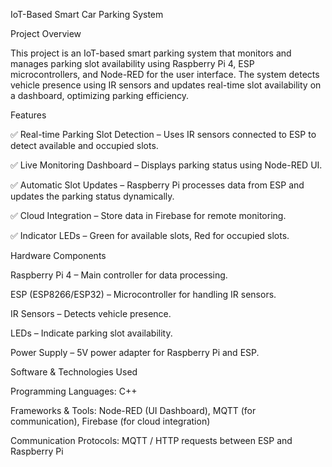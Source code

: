 IoT-Based Smart Car Parking System

Project Overview

This project is an IoT-based smart parking system that monitors and manages parking slot availability using Raspberry Pi 4, ESP microcontrollers, and Node-RED for the user 
interface. The system detects vehicle presence using IR sensors and updates real-time slot availability on a dashboard, optimizing parking efficiency.

Features

✅ Real-time Parking Slot Detection – Uses IR sensors connected to ESP to detect available and occupied slots.

✅ Live Monitoring Dashboard – Displays parking status using Node-RED UI.

✅ Automatic Slot Updates – Raspberry Pi processes data from ESP and updates the parking status dynamically.

✅ Cloud Integration  – Store data in Firebase for remote monitoring.

✅ Indicator LEDs – Green for available slots, Red for occupied slots.


Hardware Components

Raspberry Pi 4 – Main controller for data processing.

ESP (ESP8266/ESP32) – Microcontroller for handling IR sensors.

IR Sensors – Detects vehicle presence.

LEDs – Indicate parking slot availability.

Power Supply – 5V power adapter for Raspberry Pi and ESP.

Software & Technologies Used

Programming Languages: C++

Frameworks & Tools: Node-RED (UI Dashboard), MQTT (for communication), Firebase (for cloud integration)

Communication Protocols: MQTT / HTTP requests between ESP and Raspberry Pi

